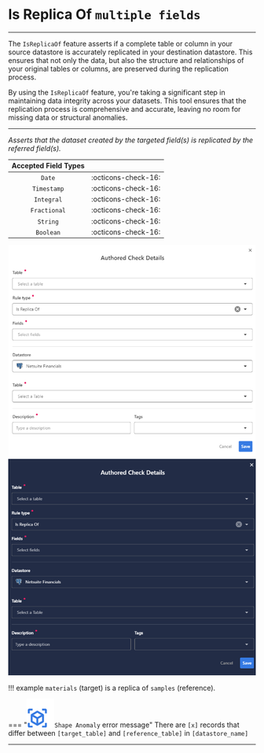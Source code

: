 # Is Replica Of <spam id='multiple-fields'>`multiple fields`</spam>
---

The `IsReplicaOf` feature asserts if a complete table or column in your source datastore is accurately replicated in your destination datastore. This ensures that not only the data, but also the structure and relationships of your original tables or columns, are preserved during the replication process.

By using the `IsReplicaOf` feature, you're taking a significant step in maintaining data integrity across your datasets. This tool ensures that the replication process is comprehensive and accurate, leaving no room for missing data or structural anomalies.

---

*Asserts that the dataset created by the targeted field(s) is replicated by the referred field(s).*

| Accepted Field Types   |                      |
| :--------------------: | :------------------: |
| `Date`                 | :octicons-check-16:   |
| `Timestamp`            | :octicons-check-16:   |
| `Integral`             | :octicons-check-16:   |
| `Fractional`           | :octicons-check-16:   |
| `String`               | :octicons-check-16:   |
| `Boolean`              | :octicons-check-16:   |

![Screenshot](../assets/checks/rule-types/is-replica-of-check-light.png#only-light)
![Screenshot](../assets/checks/rule-types/is-replica-of-check-dark.png#only-dark)


!!! example
    `materials` (target) is a replica of `samples` (reference).


=== "![Screenshot](../assets/checks/rule-types/icons/icon-shape-anomaly-dark.svg)`Shape Anomaly` error message"
    There are `[x]` records that differ between 
    `[target_table]` and `[reference_table]` in `[datastore_name]`



---